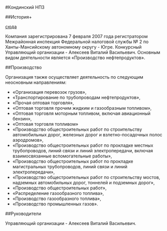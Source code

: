 #Кондинский НПЗ

##История+

[сюда](http://www.s-ng.ru/pdf/main_680.pdf)

Компания зарегистрирована 7 февраля 2007 года регистратором Межрайонная инспекция
Федеральной налоговой службы № 2 по Ханты-Мансийскому автономному округу - Югре.
Конкурсный Управляющий организации - Алексеев Виталий Васильевич.
Основным видом деятельности является «Производство нефтепродуктов». 

##Производство

Организация также осуществляет деятельность по следующим неосновным направлениям:
 - «Организация перевозок грузов»,
 - «Транспортирование по трубопроводам нефтепродуктов»,
 - «Прочая оптовая торговля»,
 - «Оптовая торговля прочим жидким и газообразным топливом»,
 - «Оптовая торговля моторным топливом, включая авиационный бензин»,
 - «Оптовая торговля топливом»
 - «Производство общестроительных работ по строительству автомобильных дорог, железных дорог и взлетно-посадочных полос аэродромов»,
 - «Производство общестроительных работ по прокладке местных трубопроводов, линий связи и линий электропередачи, включая взаимосвязанные вспомогательные работы»,
 - «Производство общестроительных работ по прокладке магистральных трубопроводов, линий связи и линий электропередачи»,
 - «Производство общестроительных работ по строительству мостов, надземных автомобильных дорог, тоннелей и подземных дорог»,
 - «Производство общестроительных работ»,
 - «Распределение газообразного топлива»,
 - «Производство газообразного топлива»,
 - «Производство промышленных газов». 
 
##Руководители

Управляющий организации - Алексеев Виталий Васильевич.
